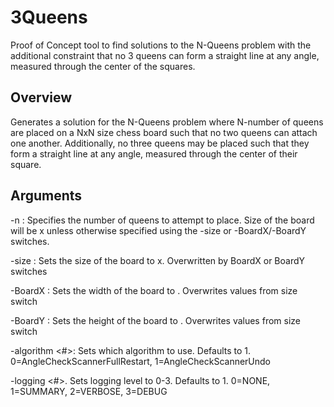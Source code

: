 # 3Queens
Proof of Concept tool to find solutions to the N-Queens problem with the additional constraint that no 3 queens can form a straight line at any angle, measured through the center of the squares.

## Overview
Generates a solution for the N-Queens problem where N-number of queens are placed on a NxN size chess board such that no two queens can attach one another. Additionally, no three queens may be placed such that they form a straight line at any angle, measured through the center of their square.

## Arguments
-n <NumberOfQueens>: Specifies the number of queens to attempt to place. Size of the board will be <NumberOfQueens>x<NumberOfQueens> unless otherwise specified using the -size or                      -BoardX/-BoardY switches.

-size <board size>: Sets the size of the board to <board size>x<board size>. Overwritten by BoardX or BoardY switches

-BoardX <board width>: Sets the width of the board to <board width>. Overwrites values from size switch

-BoardY <board height>: Sets the height of the board to <board height>. Overwrites values from size switch

-algorithm <#>: Sets which algorithm to use. Defaults to 1. 0=AngleCheckScannerFullRestart, 1=AngleCheckScannerUndo

-logging <#>. Sets logging level to 0-3. Defaults to 1. 0=NONE, 1=SUMMARY, 2=VERBOSE, 3=DEBUG

